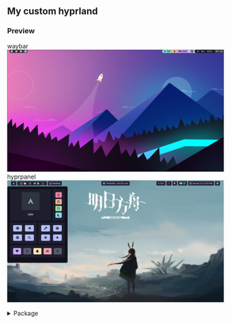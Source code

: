 ## My custom hyprland

### Preview
waybar
![image1](./asset/preview/img1.png)
hyprpanel
![image2](./asset/preview/img2.png)
<!-- ### Dependencies -->
<details>
    <summary>Package</summary>
    <ul>
        <li><a href="https://github.com/hyprwm/Hyprland">hyprland</a></li>
        <li><a href="https://github.com/catppuccin">catppuccin</a></li>
        <li><a href="https://github.com/Alexays/Waybar">waybar</a></li>
        <li><a href="https://hg.sr.ht/~scoopta/wofi">wofi</a></li>
        <li><a href="https://github.com/mortie/swaylock-effects">swaylock-effects</a></li>
        <li><a href="https://github.com/Mange/rofi-emoji">rofi-emoji</a></li>
        <li><a href="https://github.com/ryanoasis/nerd-fonts">neft-font</a></li>
        <li><a href="https://hyprpanel.com/">hyprpanel</a></li>
        <li>...</li>
    </ul>
</details>